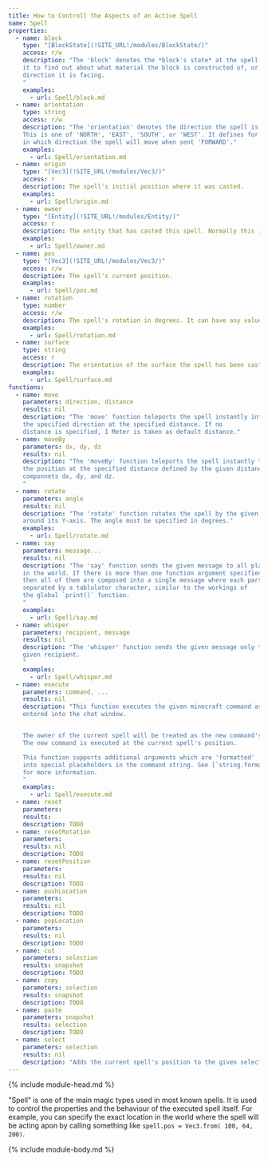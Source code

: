 ```yaml
---
title: How to Controll the Aspects of an Active Spell
name: Spell
properties:
  - name: block
    type: "[BlockState](!SITE_URL!/modules/BlockState/)"
    access: r/w
    description: "The 'block' denotes the *block's state* at the spell's position. Use
    it to find out about what material the block is constructed of, or in which
    direction it is facing.
    "
    examples:
      - url: Spell/block.md
  - name: orientation
    type: string
    access: r/w
    description: "The 'orientation' denotes the direction the spell is oriented at.
    This is one of 'NORTH', 'EAST', 'SOUTH', or 'WEST'. It defines for example
    in which direction the spell will move when sent 'FORWARD'."
    examples:
      - url: Spell/orientation.md
  - name: origin
    type: "[Vec3](!SITE_URL!/modules/Vec3/)"
    access: r
    description: The spell's initial position where it was casted.
    examples:
      - url: Spell/origin.md
  - name: owner
    type: "[Entity](!SITE_URL!/modules/Entity/)"
    access: r
    description: The entity that has casted this spell. Normally this is a Player, or nil if the spell has been casted by a command block.
    examples:
      - url: Spell/owner.md
  - name: pos
    type: "[Vec3](!SITE_URL!/modules/Vec3/)"
    access: r/w
    description: The spell's current position.
    examples:
      - url: Spell/pos.md
  - name: rotation
    type: number
    access: r/w
    description: The spell's rotation in degrees. It can have any value between -180 to 180, where 0 means "SOUTH".
    examples:
      - url: Spell/rotation.md
  - name: surface
    type: string
    access: r
    description: The orientation of the surface the spell has been casted on. This is one of "NORTH", "EAST", "SOUTH, "WEST", "UP", "DOWN", or nil if the spell has been casted mid-air.
    examples:
      - url: Spell/surface.md
functions:
  - name: move
    parameters: direction, distance
    results: nil
    description: "The 'move' function teleports the spell instantly into
    the specified direction at the specified distance. If no
    distance is specified, 1 Meter is taken as default distance."
  - name: moveBy
    parameters: dx, dy, dz
    results: nil
    description: "The 'moveBy' function teleports the spell instantly to
    the position at the specified distance defined by the given distance
    componnets dx, dy, and dz.
    "
  - name: rotate
    parameters: angle
    results: nil
    description: "The 'rotate' function rotates the spell by the given angle
    around its Y-axis. The angle must be specified in degrees."
    examples:
      - url: Spell/rotate.md
  - name: say
    parameters: message...
    results: nil
    description: "The 'say' function sends the given message to all players
    in the world. If there is more than one function argument specified,
    then all of them are composed into a single message where each part is
    separated by a tablulator character, similar to the workings of
    the global `print()` function.
    "
    examples:
      - url: Spell/say.md
  - name: whisper
    parameters: recipient, message
    results: nil
    description: "The 'whisper' function sends the given message only to the
    given recipient.
    "
    examples:
      - url: Spell/whisper.md
  - name: execute
    parameters: command, ...
    results: nil
    description: "This function executes the given minecraft command as if it was
    entered into the chat window.


    The owner of the current spell will be treated as the new command's sender.
    The new command is executed at the current spell's position.

    This function supports additional arguments which are 'formatted'
    into special placeholders in the command string. See [`string.format()`](http://lua-users.org/wiki/StringLibraryTutorial)
    for more information.
    "
    examples:
      - url: Spell/execute.md
  - name: reset
    parameters:
    results:
    description: TODO
  - name: resetRotation
    parameters:
    results: nil
    description: TODO
  - name: resetPosition
    parameters:
    results: nil
    description: TODO
  - name: pushLocation
    parameters:
    results: nil
    description: TODO
  - name: popLocation
    parameters:
    results: nil
    description: TODO
  - name: cut
    parameters: selection
    results: snapshot
    description: TODO  
  - name: copy
    parameters: selection
    results: snapshot
    description: TODO
  - name: paste
    parameters: snapshot
    results: selection
    description: TODO
  - name: select
    parameters: selection
    results: nil
    description: "Adds the current spell's position to the given selection."
---
```

{% include module-head.md %}

"Spell" is one of the main magic types used in most known spells. It is used to
control the properties and the behaviour of the executed spell itself.
For example, you can specify the exact location in the world where the spell will
be acting apon by calling something like `spell.pos = Vec3.from( 100, 64, 200)`.

{% include module-body.md %}
